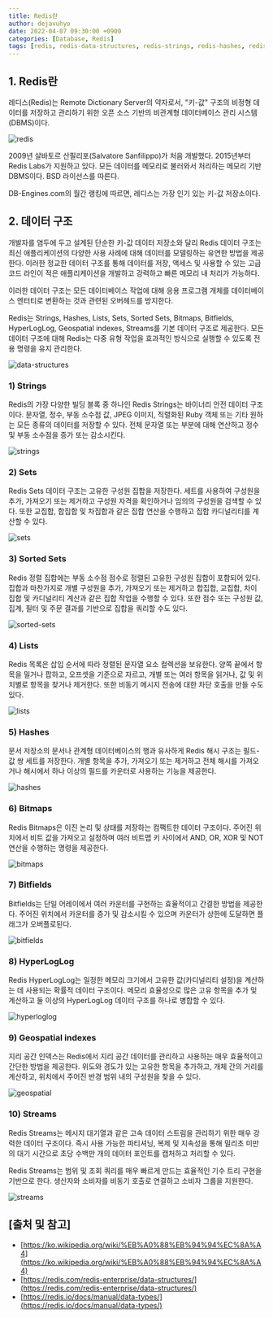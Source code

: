 ```yaml
---
title: Redis란
author: dejavuhyo
date: 2022-04-07 09:30:00 +0900
categories: [Database, Redis]
tags: [redis, redis-data-structures, redis-strings, redis-hashes, redis-lists, redis-sets, redis-sorted-sets, redis-bitmaps, redis-bitfields, redis-hyperloglog, redis-geospatial-indexes, redis-streams, 레디스, 레디스-데이터-구조]
---
```


## 1. Redis란
레디스(Redis)는 Remote Dictionary Server의 약자로서, "키-값" 구조의 비정형 데이터를 저장하고 관리하기 위한 오픈 소스 기반의 비관계형 데이터베이스 관리 시스템(DBMS)이다.

![redis](/assets/img/2022-04-07-redis/redis.png)

2009년 살바토르 산필리포(Salvatore Sanfilippo)가 처음 개발했다. 2015년부터 Redis Labs가 지원하고 있다. 모든 데이터를 메모리로 불러와서 처리하는 메모리 기반 DBMS이다. BSD 라이선스를 따른다.

DB-Engines.com의 월간 랭킹에 따르면, 레디스는 가장 인기 있는 키-값 저장소이다.

## 2. 데이터 구조
개발자를 염두에 두고 설계된 단순한 키-값 데이터 저장소와 달리 Redis 데이터 구조는 최신 애플리케이션의 다양한 사용 사례에 대해 데이터를 모델링하는 유연한 방법을 제공한다. 이러한 정교한 데이터 구조를 통해 데이터를 저장, 액세스 및 사용할 수 있는 고급 코드 라인이 적은 애플리케이션을 개발하고 강력하고 빠른 메모리 내 처리가 가능하다.

이러한 데이터 구조는 모든 데이터베이스 작업에 대해 응용 프로그램 개체를 데이터베이스 엔터티로 변환하는 것과 관련된 오버헤드를 방지한다.

Redis는 Strings, Hashes, Lists, Sets, Sorted Sets, Bitmaps, Bitfields, HyperLogLog, Geospatial indexes, Streams를 기본 데이터 구조로 제공한다. 모든 데이터 구조에 대해 Redis는 다중 유형 작업을 효과적인 방식으로 실행할 수 있도록 전용 명령을 유지 관리한다.

![data-structures](/assets/img/2022-04-07-redis/data-structures.png)

### 1) Strings
Redis의 가장 다양한 빌딩 블록 중 하나인 Redis Strings는 바이너리 안전 데이터 구조이다. 문자열, 정수, 부동 소수점 값, JPEG 이미지, 직렬화된 Ruby 객체 또는 기타 원하는 모든 종류의 데이터를 저장할 수 있다. 전체 문자열 또는 부분에 대해 연산하고 정수 및 부동 소수점을 증가 또는 감소시킨다.

![strings](/assets/img/2022-04-07-redis/strings.png)

### 2) Sets
Redis Sets 데이터 구조는 고유한 구성원 집합을 저장한다. 세트를 사용하여 구성원을 추가, 가져오기 또는 제거하고 구성원 자격을 확인하거나 임의의 구성원을 검색할 수 있다. 또한 교집합, 합집합 및 차집합과 같은 집합 연산을 수행하고 집합 카디널리티를 계산할 수 있다.

![sets](/assets/img/2022-04-07-redis/sets.png)

### 3) Sorted Sets
Redis 정렬 집합에는 부동 소수점 점수로 정렬된 고유한 구성원 집합이 포함되어 있다. 집합과 마찬가지로 개별 구성원을 추가, 가져오기 또는 제거하고 합집합, 교집합, 차이 집합 및 카디널리티 계산과 같은 집합 작업을 수행할 수 있다. 또한 점수 또는 구성원 값, 집계, 필터 및 주문 결과를 기반으로 집합을 쿼리할 수도 있다.

![sorted-sets](/assets/img/2022-04-07-redis/sorted-sets.png)

### 4) Lists
Redis 목록은 삽입 순서에 따라 정렬된 문자열 요소 컬렉션을 보유한다. 양쪽 끝에서 항목을 밀거나 팝하고, 오프셋을 기준으로 자르고, 개별 또는 여러 항목을 읽거나, 값 및 위치별로 항목을 찾거나 제거한다. 또한 비동기 메시지 전송에 대한 차단 호출을 만들 수도 있다.

![lists](/assets/img/2022-04-07-redis/lists.png)

### 5) Hashes
문서 저장소의 문서나 관계형 데이터베이스의 행과 유사하게 Redis 해시 구조는 필드-값 쌍 세트를 저장한다. 개별 항목을 추가, 가져오기 또는 제거하고 전체 해시를 가져오거나 해시에서 하나 이상의 필드를 카운터로 사용하는 기능을 제공한다.

![hashes](/assets/img/2022-04-07-redis/hashes.png)

### 6) Bitmaps
Redis Bitmaps은 이진 논리 및 상태를 저장하는 컴팩트한 데이터 구조이다. 주어진 위치에서 비트 값을 가져오고 설정하며 여러 비트맵 키 사이에서 AND, OR, XOR 및 NOT 연산을 수행하는 명령을 제공한다.

![bitmaps](/assets/img/2022-04-07-redis/bitmaps.png)

### 7) Bitfields
Bitfields는 단일 어레이에서 여러 카운터를 구현하는 효율적이고 간결한 방법을 제공한다. 주어진 위치에서 카운터를 증가 및 감소시킬 수 있으며 카운터가 상한에 도달하면 플래그가 오버플로된다.

![bitfields](/assets/img/2022-04-07-redis/bitfields.png)

### 8) HyperLogLog
Redis HyperLogLog는 일정한 메모리 크기에서 고유한 값(카디널리티 설정)을 계산하는 데 사용되는 확률적 데이터 구조이다. 메모리 효율성으로 많은 고유 항목을 추가 및 계산하고 둘 이상의 HyperLogLog 데이터 구조를 하나로 병합할 수 있다.

![hyperloglog](/assets/img/2022-04-07-redis/hyperloglog.png)

### 9) Geospatial indexes
지리 공간 인덱스는 Redis에서 지리 공간 데이터를 관리하고 사용하는 매우 효율적이고 간단한 방법을 제공한다. 위도와 경도가 있는 고유한 항목을 추가하고, 개체 간의 거리를 계산하고, 위치에서 주어진 반경 범위 내의 구성원을 찾을 수 있다.

![geospatial](/assets/img/2022-04-07-redis/geospatial.png)

### 10) Streams
Redis Streams는 메시지 대기열과 같은 고속 데이터 스트림을 관리하기 위한 매우 강력한 데이터 구조이다. 즉시 사용 가능한 파티셔닝, 복제 및 지속성을 통해 밀리초 미만의 대기 시간으로 초당 수백만 개의 데이터 포인트를 캡처하고 처리할 수 있다.

Redis Streams는 범위 및 조회 쿼리를 매우 빠르게 만드는 효율적인 기수 트리 구현을 기반으로 한다. 생산자와 소비자를 비동기 호출로 연결하고 소비자 그룹을 지원한다.

![streams](/assets/img/2022-04-07-redis/streams.png)

## [출처 및 참고]
* [https://ko.wikipedia.org/wiki/%EB%A0%88%EB%94%94%EC%8A%A4](https://ko.wikipedia.org/wiki/%EB%A0%88%EB%94%94%EC%8A%A4)
* [https://redis.com/redis-enterprise/data-structures/](https://redis.com/redis-enterprise/data-structures/)
* [https://redis.io/docs/manual/data-types/](https://redis.io/docs/manual/data-types/)
